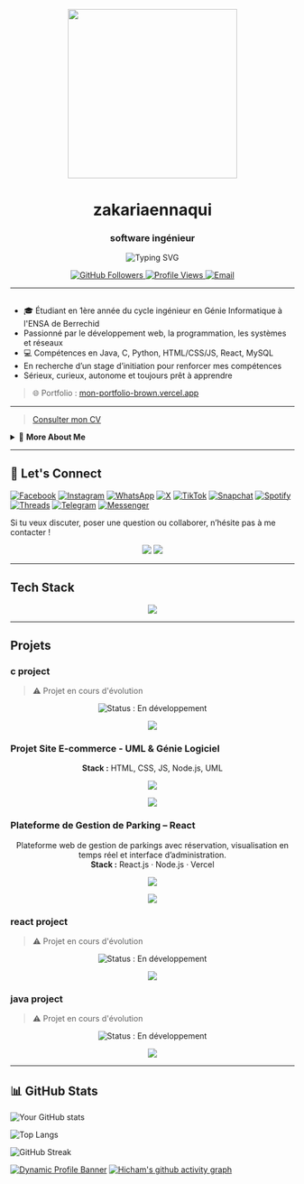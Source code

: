 <p align="center">
  <img src="https://cdn.dribbble.com/users/1059583/screenshots/4171367/coding-freak.gif" width="300"/>
</p>

<h1 align="center">zakariaennaqui</h1>
<h3 align="center">software ingénieur <!-- | Your Tagline | What you love --> </h3>

<p align="center">
  <img src="https://readme-typing-svg.demolab.com?font=Fira+Code&pause=1000&center=true&vCenter=true&width=435&lines=Welcome+to+my+GitHub+profile!;I+%E2%9D%A4%EF%B8%8F+Open+Source;Always+learning+something+new..." alt="Typing SVG" />
</p>

<p align="center">
  <a href="https://github.com/zakariaennaqui?tab=followers">
    <img src="https://img.shields.io/github/followers/zakariaennaqui?label=Followers&style=social" alt="GitHub Followers" />
  </a>
  <a href="https://github.com/zakariaennaqui">
    <img src="https://komarev.com/ghpvc/?username=zakariaennaqui&style=flat-square&color=blue" alt="Profile Views" />
  </a>
<a href="mailto:[zakariaennaqui. pro@gmail.com]"><img src="https://img.shields.io/badge/Email-D14836?style=flat-square&logo=gmail&logoColor=white" alt="Email"></a>
  <!-- Add more shields as needed -->
</p>

---

##

- 🎓 Étudiant en 1ère année du cycle ingénieur en Génie Informatique à l'ENSA de Berrechid
- Passionné par le développement web, la programmation, les systèmes et réseaux
- 💻 Compétences en Java, C, Python, HTML/CSS/JS, React, MySQL
- En recherche d’un stage d’initiation pour renforcer mes compétences
- Sérieux, curieux, autonome et toujours prêt à apprendre
> 🌐 Portfolio : [mon-portfolio-brown.vercel.app](https://mon-portfolio-brown.vercel.app)
---
> [Consulter mon CV](./Cv_ENNAQUI-Zakaria.pdf)

<details>
  <summary>📃 <b>More About Me</b></summary>
  <ul>
    <li>🔗 Portfolio: https://myself-port.my.canva.site</li>
    <li>Currently pursuing: [<!--Degree Certification-->]</li>
    <li>Always up for a challenge or hackathon!</li>
  </ul>
</details>

---

## 🔗 Let's Connect

<!--[![LinkedIn](https://img.shields.io/badge/LinkedIn-blue?style=for-the-badge&logo=linkedin&logoColor=white)](https://linkedin.com/in/zakaria-ennaqui-990883362)-->
[![Facebook](https://img.shields.io/badge/Facebook-1877F2?style=for-the-badge&logo=facebook&logoColor=white)](https://www.facebook.com/zakaria.ennaqui.79)
[![Instagram](https://img.shields.io/badge/Instagram-E4405F?style=for-the-badge&logo=instagram&logoColor=white)](https://www.instagram.com/zakaria_ennaqui)
[![WhatsApp](https://img.shields.io/badge/WhatsApp-25D366?style=for-the-badge&logo=whatsapp&logoColor=white)](https://wa.me/212642588624)
[![X](https://img.shields.io/badge/X-000000?style=for-the-badge&logo=twitter&logoColor=white)](https://x.com/ZikoNaki?t=O47Pt9soFTQzKJYO-r0cHg&s=09)
[![TikTok](https://img.shields.io/badge/TikTok-000000?style=for-the-badge&logo=tiktok&logoColor=white)](https://www.tiktok.com/@zakaria.ennaqui)
[![Snapchat](https://img.shields.io/badge/Snapchat-FFFC00?style=for-the-badge&logo=snapchat&logoColor=000000)](https://www.snapchat.com/add/cirtoplasme)
[![Spotify](https://img.shields.io/badge/Spotify-1DB954?style=for-the-badge&logo=spotify&logoColor=white)](https://open.spotify.com/user/316h7jpufd7vptzl2bqlkd6ripju?si=MDtZ6T9WTdeAHfgihOxUcQ)
[![Threads](https://img.shields.io/badge/Threads-black?style=for-the-badge&logo=threads&logoColor=white)](https://www.threads.net/zakaria_ennaqui)
[![Telegram](https://img.shields.io/badge/Telegram-77B5FE?style=for-the-badge&logo=telegram&logoColor=white)](https://t.me/Zikenq)
[![Messenger](https://img.shields.io/badge/Messenger-1877F2?style=for-the-badge&logo=messenger&logoColor=white)](https://m.me/zakaria.ennaqui.79)
<!--[![YouTube](https://img.shields.io/badge/Youtube-red?style=for-the-badge&logo=youtube&logoColor=white)](https://youtube.com/@userdose-m3p?si=uPhkAfXVyC30dg3K)-->

<p>Si tu veux discuter, poser une question ou collaborer, n’hésite pas à me contacter !</p>

<p align="center">
  <a href="mailto:zakariaennaqui.pro@mail.com"><img src="https://img.shields.io/badge/Email-D14836?style=for-the-badge&logo=gmail&logoColor=white"/></a>
  <a href="https://linkedin.com/in/zakaria-ennaqui-990883362"><img src="https://img.shields.io/badge/LinkedIn-0A66C2?style=for-the-badge&logo=linkedin&logoColor=white"/></a>
</p>

---

## Tech Stack

<p align="center">
  <img src="https://skillicons.dev/icons?i=python,js,ts,react,nodejs,vite,powershell,git,github,linux,ubuntu,npm,debian,windows,c,java,html,css,mysql,vercel,netlify,matlab,vscode,mongodb,express" />
  <!-- Add/remove skills as needed. Full list: https://skillicons.dev/ -->
</p>

<!--### 🖥️ Langages

![C](https://img.shields.io/badge/C-blue?style=for-the-badge&logo=c&logoColor=white)
![JavaScript](https://img.shields.io/badge/JavaScript-yellow?style=for-the-badge&logo=javascript&logoColor=white)
![TypeScript](https://img.shields.io/badge/TypeScript-007ACC?style=for-the-badge&logo=typescript&logoColor=white)
![HTML](https://img.shields.io/badge/HTML-e34c26?style=for-the-badge&logo=html5&logoColor=white)
![CSS](https://img.shields.io/badge/CSS-264de4?style=for-the-badge&logo=css3&logoColor=white)
![Python](https://img.shields.io/badge/Python-3776AB?style=for-the-badge&logo=python&logoColor=white)
![PHP](https://img.shields.io/badge/PHP-777BB4?style=for-the-badge&logo=php&logoColor=white)

### 🌐 Web
![React](https://img.shields.io/badge/React-20232A?style=for-the-badge&logo=react&logoColor=61DAFB)
![Node.js](https://img.shields.io/badge/Node.js-339933?style=for-the-badge&logo=node.js&logoColor=white)
![Laravel](https://img.shields.io/badge/Laravel-FF2D20?style=for-the-badge&logo=laravel&logoColor=white)
![Bootstrap](https://img.shields.io/badge/Bootstrap-563D7C?style=for-the-badge&logo=bootstrap&logoColor=white)

### 🗃️ Bases de données
![MySQL](https://img.shields.io/badge/MySQL-4479A1?style=for-the-badge&logo=mysql&logoColor=white)
![phpMyAdmin](https://img.shields.io/badge/phpMyAdmin-6699cc?style=for-the-badge&logo=phpmyadmin&logoColor=white)
![MySQL Workbench](https://img.shields.io/badge/MySQL_Workbench-004C8C?style=for-the-badge&logo=mysql&logoColor=white)

### ⚙️ Outils & IDE
![Git](https://img.shields.io/badge/Git-F05032?style=for-the-badge&logo=git&logoColor=white)
![GitHub](https://img.shields.io/badge/GitHub-181717?style=for-the-badge&logo=github&logoColor=white)
![Netlify](https://img.shields.io/badge/Netlify-00C7B7?style=for-the-badge&logo=netlify&logoColor=white)
![Vercel](https://img.shields.io/badge/Vercel-000000?style=for-the-badge&logo=vercel&logoColor=white)

### 💻 OS & Virtualisation
![Linux](https://img.shields.io/badge/Linux-FCC624?style=for-the-badge&logo=linux&logoColor=black)
![Ubuntu](https://img.shields.io/badge/Ubuntu-E95420?style=for-the-badge&logo=ubuntu&logoColor=white)
![Debian](https://img.shields.io/badge/Debian-A81D33?style=for-the-badge&logo=debian&logoColor=white)
![Windows](https://img.shields.io/badge/Windows-0078D6?style=for-the-badge&logo=microsoftwindows&logoColor=white)

### 🧪 Simulation / Analyse
![MATLAB](https://img.shields.io/badge/MATLAB-0076A8?style=for-the-badge&logo=MathWorks&logoColor=white)
![Maple](https://img.shields.io/badge/Maple-D34836?style=for-the-badge&logo=maple&logoColor=white)
![PacketTracer](https://img.shields.io/badge/Packet_Tracer-0096A8?style=for-the-badge&logo=cisco&logoColor=white)-->

---

## Projets

### c project
> ⚠ Projet en cours d'évolution
<p align="center">
  <img src="https://img.shields.io/badge/STATUS-En%20d%C3%A9veloppement-yellow?style=for-the-badge" alt="Status : En développement"/>
</p>
<!--<p align="center">
  ...<br/>
  <strong>Stack :</strong> ...
</p>-->
<p align="center">
  <a href="https://github.com/zakariaennaqui/miniCompilerC">
    <img src="https://img.shields.io/badge/Visiter%20le%20projet-The%20Project-0A66C2?style=for-the-badge&logo=github&logoColor=white"/>
  </a>
</p>

### Projet Site E-commerce - UML & Génie Logiciel
<p align="center">
  <!--...<br/>-->
  <strong>Stack :</strong> HTML, CSS, JS, Node.js, UML
</p>
<p align="center">
  <a href="https://github.com/zakariaennaqui/site-ecommerce-uml">
    <img src="https://img.shields.io/badge/Visiter%20le%20projet-The%20Project-0A66C2?style=for-the-badge&logo=github&logoColor=white"/>
  </a>
</p>
<p align="center">
  <a href="https://ecommerce-app-6dsg.vercel.app">
    <img src="https://img.shields.io/badge/Visiter%20le%20projet-eCommerce%20App-0A66C2?style=for-the-badge&logo=vercel&logoColor=white"/>
  </a>
</p>

### Plateforme de Gestion de Parking – React
<p align="center">
  Plateforme web de gestion de parkings avec réservation, visualisation en temps réel et interface d’administration.<br/>
  <strong>Stack :</strong> React.js · Node.js · Vercel
</p>
<p align="center">
  <a href="https://github.com/zakariaennaqui/parking-platform">
    <img src="https://img.shields.io/badge/Visiter%20le%20projet-The%20Project-0A66C2?style=for-the-badge&logo=github&logoColor=white"/>
  </a>
</p>
<p align="center">
  <a href="https://parking-platform-two.vercel.app">
    <img src="https://img.shields.io/badge/Visiter%20le%20projet-Parking%20Platform-0A66C2?style=for-the-badge&logo=vercel&logoColor=white"/>
  </a>
</p>

### react project
> ⚠ Projet en cours d'évolution
<p align="center">
  <img src="https://img.shields.io/badge/STATUS-En%20d%C3%A9veloppement-yellow?style=for-the-badge" alt="Status : En développement"/>
</p>
<!--<p align="center">
  ...<br/>
  <strong>Stack :</strong> ...
</p>-->
<p align="center">
  <a href="https://github.com/abdelfadelAchraf/RENT-CARS">
    <img src="https://img.shields.io/badge/Visiter%20le%20projet-The%20Project-0A66C2?style=for-the-badge&logo=github&logoColor=white"/>
  </a>
</p>

### java project
> ⚠ Projet en cours d'évolution
<p align="center">
  <img src="https://img.shields.io/badge/STATUS-En%20d%C3%A9veloppement-yellow?style=for-the-badge" alt="Status : En développement"/>
</p>
<!--<p align="center">
  ...<br/>
  <strong>Stack :</strong> ...
</p>-->
<p align="center">
  <a href="https://github.com/zakariaennaqui/JeuDePaires">
    <img src="https://img.shields.io/badge/Visiter%20le%20projet-The%20Project-0A66C2?style=for-the-badge&logo=github&logoColor=white"/>
  </a>
</p>

---

## 📊 GitHub Stats

![Your GitHub stats](https://github-readme-stats.vercel.app/api?username=zakariaennaqui&show_icons=true&theme=radical)

![Top Langs](https://github-readme-stats.vercel.app/api/top-langs/?username=zakariaennaqui&layout=compact&theme=radical)

![GitHub Streak](https://streak-stats.demolab.com?user=zakariaennaqui&theme=radical&date_format=M%20j%5B%2C%20Y%5D)

[![Dynamic Profile Banner](https://github-profile-summary-cards.vercel.app/api/cards/profile-details?username=zakariaennaqui&theme=tokyonight)](https://github.com/vn7n24fzkq/github-profile-summary-cards)
[![Hicham's github activity graph](https://github-readme-activity-graph.vercel.app/graph?username=zakariaennaqui&theme=github-compact)](https://github.com/ashutosh00710/github-readme-activity-graph)

